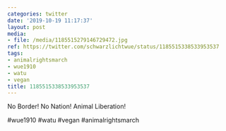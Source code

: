 ```yaml
---
categories: twitter
date: '2019-10-19 11:17:37'
layout: post
media:
- file: /media/1185515279146729472.jpg
ref: https://twitter.com/schwarzlichtwue/status/1185515338533953537
tags:
- animalrightsmarch
- wue1910
- watu
- vegan
title: 1185515338533953537
---
```

No Border! No Nation! Animal Liberation!

#wue1910 #watu #vegan #animalrightsmarch  